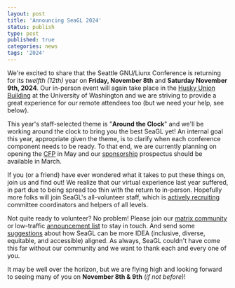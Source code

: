 ```yaml
---
layout: post
title: 'Announcing SeaGL 2024'
status: publish
type: post
published: true
categories: news
tags: '2024'
---
```


We're excited to share that the Seattle GNU/Liunx Conference is returning for its _twelfth (12th)_ year on **Friday, November 8th** and **Saturday November 9th, 2024**.
Our in-person event will again take place in the [Husky Union Building](/maps/2024) at the University of Washington and we are striving to provide a great experience for our remote attendees too (but we need your help, see below).

This year's staff-selected theme is "**Around the Clock**" and we'll be working around the clock to bring you the best SeaGL yet!
An internal goal this year, appropriate given the theme, is to clarify when each conference component needs to be ready.
To that end, we are currently planning on opening the [CFP](/cfp) in May and our [sponsorship](/sponsors/) prospectus should be available in March.

If you (or a friend) have ever wondered what it takes to put these things on, join us and find out!
We realize that our virtual experience last year suffered, in part due to being spread too thin with the return to in-person.
Hopefully more folks will join SeaGL's all-volunteer staff, which is [actively recruiting](/volunteer) committee coordinators and helpers of all levels.

Not quite ready to volunteer? No problem! Please join our [matrix community](/meet) or low-traffic [announcement list](https://groups.google.com/g/seagl_announce) to stay in touch.
And send some [suggestions](/IDEA_suggestions) about how SeaGL can be more IDEA (inclusive, diverse, equitable, and accessible) aligned.
As always, SeaGL couldn't have come this far without our community and we want to thank each and every one of you.

It may be well over the horizon, but we are flying high and looking forward to seeing many of you on **November 8th & 9th** (_if not before_)!
